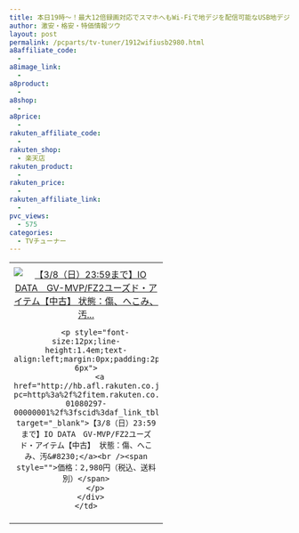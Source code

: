 ```yaml
---
title: 本日19時～！最大12倍録画対応でスマホへもWi-Fiで地デジを配信可能なUSB地デジチューナー！ユーズド激安特価2,980円！
author: 激安・格安・特価情報ツウ
layout: post
permalink: /pcparts/tv-tuner/1912wifiusb2980.html
a8affiliate_code:
  - 
a8image_link:
  - 
a8product:
  - 
a8shop:
  - 
a8price:
  - 
rakuten_affiliate_code:
  - 
rakuten_shop:
  - 楽天店
rakuten_product:
  - 
rakuten_price:
  - 
rakuten_affiliate_link:
  - 
pvc_views:
  - 575
categories:
  - TVチューナー
---
```

<table border="0" cellpadding="0" cellspacing="0">
  <tr>
    <td valign="top">
      <div style="border:1px none;margin:0px;padding:6px 0px;width:260px;text-align:center;float:left">
        <a href="http://hb.afl.rakuten.co.jp/hgc/0a708d69.b8a87d02.0a708d6a.55a4c12c/?pc=http%3a%2f%2fitem.rakuten.co.jp%2fioplaza%2f3200-01080297-00000001%2f%3fscid%3daf_link_tbl&m=http%3a%2f%2fm.rakuten.co.jp%2fioplaza%2fi%2f10259894%2f" target="_blank"><img src="http://hbb.afl.rakuten.co.jp/hgb/?pc=http%3a%2f%2fthumbnail.image.rakuten.co.jp%2f%400_mall%2fioplaza%2fcabinet%2fopen12%2f4957180108957.jpg%3f_ex%3d240x240&m=http%3a%2f%2fthumbnail.image.rakuten.co.jp%2f%400_mall%2fioplaza%2fcabinet%2fopen12%2f4957180108957.jpg" alt="【3/8（日）23:59まで】IO DATA　GV-MVP/FZ2ユーズド・アイテム【中古】 状態：傷、へこみ、汚..." border="0" style="margin:0px;padding:0px" /></a> 
        
        <p style="font-size:12px;line-height:1.4em;text-align:left;margin:0px;padding:2px 6px">
          <a href="http://hb.afl.rakuten.co.jp/hgc/0a708d69.b8a87d02.0a708d6a.55a4c12c/?pc=http%3a%2f%2fitem.rakuten.co.jp%2fioplaza%2f3200-01080297-00000001%2f%3fscid%3daf_link_tbl&m=http%3a%2f%2fm.rakuten.co.jp%2fioplaza%2fi%2f10259894%2f" target="_blank">【3/8（日）23:59まで】IO DATA　GV-MVP/FZ2ユーズド・アイテム【中古】 状態：傷、へこみ、汚&#8230;</a><br /><span style="">価格：2,980円（税込、送料別）</span>
        </p>
      </div>
    </td>
  </tr>
</table>